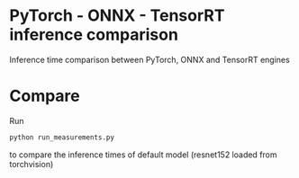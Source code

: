 # PyTorch - ONNX - TensorRT inference comparison
Inference time comparison between PyTorch, ONNX and TensorRT engines

# Compare
Run
```bash
python run_measurements.py
```
to compare the inference times of default model (resnet152 loaded from torchvision)